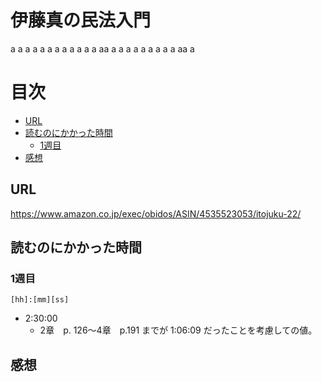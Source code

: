 # 伊藤真の民法入門
a
a
a
a
a
a
a
a
a
a
a
a
aa
a
a
a
a
a
a
a
a
a
aa
a

# 目次

<!-- @import "[TOC]" {cmd="toc" depthFrom=2 depthTo=6 orderedList=false} -->
<!-- code_chunk_output -->

- [URL](#url)
- [読むのにかかった時間](#読むのにかかった時間)
  - [1週目](#1週目)
- [感想](#感想)

<!-- /code_chunk_output -->

## URL

https://www.amazon.co.jp/exec/obidos/ASIN/4535523053/itojuku-22/

## 読むのにかかった時間

### 1週目
`[hh]:[mm][ss]`

- 2:30:00
    - 2章　p. 126〜4章　p.191 までが 1:06:09 だったことを考慮しての値。


## 感想
